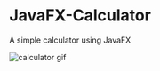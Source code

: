# JavaFX-Calculator
A simple calculator using JavaFX

![calculator gif](https://user-images.githubusercontent.com/40148715/52484904-df3cb380-2bd0-11e9-8400-4149293d7ffc.gif)
